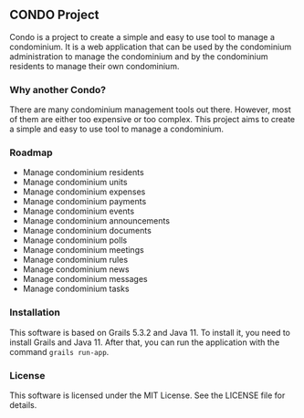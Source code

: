 ## CONDO Project
Condo is a project to create a simple and easy to use tool to manage a
condominium. It is a web application that can be used by the condominium
administration to manage the condominium and by the condominium residents to
manage their own condominium.

### Why another Condo?
There are many condominium management tools out there. However, most of them
are either too expensive or too complex. This project aims to create a simple
and easy to use tool to manage a condominium.

### Roadmap
* Manage condominium residents
* Manage condominium units
* Manage condominium expenses
* Manage condominium payments
* Manage condominium events
* Manage condominium announcements
* Manage condominium documents
* Manage condominium polls
* Manage condominium meetings
* Manage condominium rules
* Manage condominium news
* Manage condominium messages
* Manage condominium tasks

### Installation
This software is based on Grails 5.3.2 and Java 11. To install it, you need to
install Grails and Java 11. After that, you can run the application with the
command `grails run-app`.

### License
This software is licensed under the MIT License. See the LICENSE file for
details.